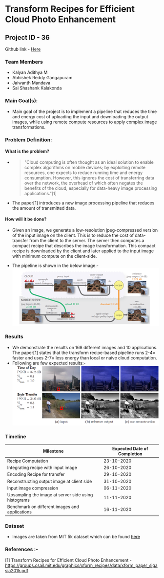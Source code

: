 # Transform Recipes for Efficient Cloud Photo Enhancement <br/>
## Project ID - 36 <br/>

Github link - [Here](https://github.com/Digital-Image-Processing-IIITH/project-hydrohomies)

### Team Members 
- Kalyan Adithya M
- Abhishek Reddy Gangapuram
- Jaiwanth Mandava
- Sai Shashank Kalakonda


### Main Goal(s):

- Main goal of the project is to implement a pipeline that reduces the time and energy cost of uploading the input and downloading the output images, while using remote compute resources to apply complex image transformations. 

### Problem Definition:
#### What is the problem?
+ > "Cloud computing is often thought as an ideal solution to enable complex algorithms on mobile devices; by exploiting remote resources, one expects to reduce running time and energy consumption. However, this ignores the cost of transferring data over the network, the overhead of which often negates the benefits of the cloud, especially for data-heavy image processing applications."[1]<br/> 
+ The paper[1] introduces a new image processing pipeline that reduces the amount of transmitted data.
#### How will it be done?
- Given an image, we generate a low-resolution jpeg-compressed version of the input image on the client. This is to reduce the cost of data-transfer from the client to the server. The server then computes a compact recipe that describes the image transformation. This compact recipe is downloaded by the client and later applied to the input image with minimum compute on the client-side.

- The pipeline is shown in the below image:- <br/>
![alt text](images/pipeline.png "Pipeline")

### Results
- We demonstrate the results on 168 different images and 10 applications. The paper[1] states that the transform recipe-based pipeline runs 2-4× faster and uses 2-7× less energy than local or naive cloud computation.
- Following are few expected results:- <br/>
![alt text](images/results.png "results")

### Timeline

|Milestone | Expected Date of Completion |
|----------|-----------------------------|
| Recipe Computation | 23-10-2020 |
| Integrating recipe with input image| 26-10-2020 |
| Encoding Recipe for transfer | 29-10-2020 |
| Reconstructing output image at client side| 31-10-2020 | 
| Input image compression | 06-11-2020 |
| Upsampling the image at server side using histograms | 11-11-2020 |
| Benchmark on different images and applications | 16-11-2020 |

### Dataset

- Images are taken from MIT 5k dataset which can be found [here](https://data.csail.mit.edu/graphics/fivek/)

### References :-

[1] Transform Recipes for Efficient Cloud Photo Enhancement - https://groups.csail.mit.edu/graphics/xform_recipes/data/xform_paper_sigasia2015.pdf
